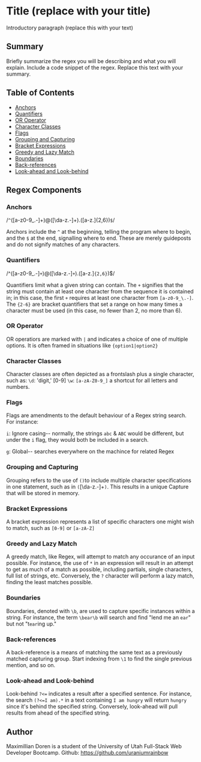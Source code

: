 # Title (replace with your title)

Introductory paragraph (replace this with your text)

## Summary

Briefly summarize the regex you will be describing and what you will explain. Include a code snippet of the regex. Replace this text with your summary.

## Table of Contents

- [Anchors](#anchors)
- [Quantifiers](#quantifiers)
- [OR Operator](#or-operator)
- [Character Classes](#character-classes)
- [Flags](#flags)
- [Grouping and Capturing](#grouping-and-capturing)
- [Bracket Expressions](#bracket-expressions)
- [Greedy and Lazy Match](#greedy-and-lazy-match)
- [Boundaries](#boundaries)
- [Back-references](#back-references)
- [Look-ahead and Look-behind](#look-ahead-and-look-behind)

## Regex Components

### Anchors

/`^`([a-z0-9_\.-]+)@([\da-z\.-]+)\.([a-z\.]{2,6})`$`/

Anchors include the `^` at the beginning, telling the program where to begin, and the `$` at the end, signalling where to end. These are merely guideposts and do not signify matches of any characters.

### Quantifiers

/^([a-z0-9_\.-]`+`)@([\da-z\.-]`+`)\.([a-z\.]`{2,6}`)$/

Quantifiers limit what a given string can contain. 
The `+` signifies that the string must contain at least one character from the sequence it is contained in; in this case, the first `+` requires at least one character from `[a-z0-9_\.-]`. The `{2-6}` are bracket quantifiers that set a range on how many times a character must be used (in this case, no fewer than 2, no more than 6).

### OR Operator

OR operatiors are marked with `|` and indicates a choice of one of multiple options. It is often framed in situations like `{option1|option2}`

### Character Classes

Character classes are often depicted as a frontslash plus a single character, such as:
`\d`: 'digit,' [0-9]
`\w`: `[a-zA-Z0-9_]` a shortcut for all letters and numbers.

### Flags

Flags are amendments to the default behaviour of a Regex string search. For instance:

`i`: Ignore casing-- normally, the strings `abc` & `ABC` would be different, but under the `i` flag, they would both be included in a search.

`g`: Global-- searches everywhere on the machince for related Regex

### Grouping and Capturing

Grouping refers to the use of `()`to include multiple character specifications in one statement, such as in `(`[\da-z\.-]+`)`. This results in a unique Capture that will be stored in memory.

### Bracket Expressions

A bracket expression represents a list of specific characters one might wish to match, such as `[0-9]` or `[a-zA-Z]`

### Greedy and Lazy Match

A greedy match, like Regex, will attempt to match any occurance of an input possible. For instance, the use of `*` in an expression will result in an attempt to get as much of a match as possible, including partials, single characters, full list of strings, etc. Conversely, the `?` character will perform a lazy match, finding the least matches possible.

### Boundaries

Boundaries, denoted with `\b`, are used to capture specific instances within a string. For instance, the term `\bear\b` will search and find "lend me an `ear`" but not "t`ear`ing up."

### Back-references

A back-reference is a means of matching the same text as a previously matched capturing group. Start indexing from `\1` to find the single previous mention, and so on.

### Look-ahead and Look-behind

Look-behind `?<=` indicates a result after a specified sentence. For instance, the search `(?<=I am).*` in a text containing `I am hungry` will return `hungry` since it's behind the specified string. Conversely, look-ahead will pull results from ahead of the specified string.

## Author

Maximillian Doren is a student of the University of Utah Full-Stack Web Developer Bootcamp. Github: https://github.com/uraniumrainbow
